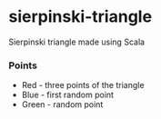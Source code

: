 # sierpinski-triangle
Sierpinski triangle made using Scala

### Points
* Red - three points of the triangle
* Blue - first random point
* Green - random point